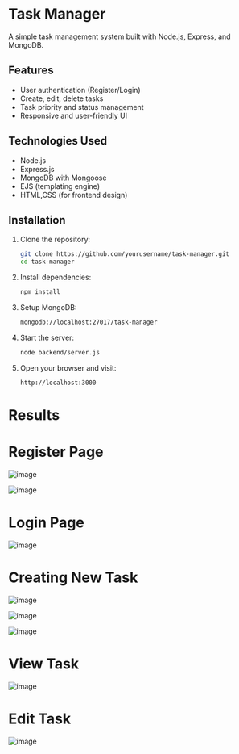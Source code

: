 # Task Manager

A simple task management system built with Node.js, Express, and MongoDB.

## Features

- User authentication (Register/Login)
- Create, edit, delete tasks
- Task priority and status management
- Responsive and user-friendly UI

## Technologies Used

- Node.js
- Express.js
- MongoDB with Mongoose
- EJS (templating engine)
- HTML,CSS (for frontend design)

## Installation

1. Clone the repository:

   ```bash
   git clone https://github.com/yourusername/task-manager.git
   cd task-manager

2. Install dependencies:

   ```bash
   npm install

3. Setup MongoDB:

   ```bash
   mongodb://localhost:27017/task-manager

4. Start the server:
   
   ```bash
   node backend/server.js

5. Open your browser and visit:
   
   ```bash
   http://localhost:3000

# Results

# Register Page 

![image](https://github.com/user-attachments/assets/5dcb77ce-df8d-4e0f-a08a-f68631cebad5)

![image](https://github.com/user-attachments/assets/aba4b509-6a6b-4733-8ed2-96032756a0e3)

# Login Page

![image](https://github.com/user-attachments/assets/60b88632-6d5a-42f3-a1de-c2262af87238)

# Creating New Task

![image](https://github.com/user-attachments/assets/03520f63-5921-4ae3-b5d3-8484f9fa955f)

![image](https://github.com/user-attachments/assets/b269f3f6-ad60-48cb-b742-2757d4586441)

![image](https://github.com/user-attachments/assets/1b15cdd9-d1d1-4bbf-aa66-6088812999d7)

# View Task

![image](https://github.com/user-attachments/assets/2ff0213f-9ef7-48aa-af7d-93a26db1ad85)

# Edit Task

![image](https://github.com/user-attachments/assets/bf5dab61-b245-41ff-b73f-ae4b4ef586d6)






